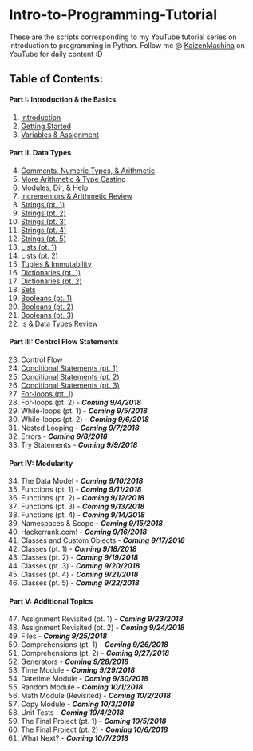 # Intro-to-Programming-Tutorial
These are the scripts corresponding to my YouTube tutorial series on introduction to programming in Python.
Follow me @ [KaizenMachina](https://www.youtube.com/channel/UCMhsEEaVC8ldnOnSXO6SBvg "My Channel :D") on YouTube for daily content :D

## Table of Contents:

#### Part I: Introduction & the Basics
1. [Introduction](https://www.youtube.com/watch?v=2b42Q-30dxA)
2. [Getting Started](https://www.youtube.com/watch?v=Yodu4tjDWQA)
3. [Variables & Assignment](https://www.youtube.com/watch?v=Vou_0U2jrzY)

#### Part II: Data Types
4. [Comments, Numeric Types, & Arithmetic](https://www.youtube.com/watch?v=jxPW8sx5y3o)
5. [More Arithmetic & Type Casting](https://www.youtube.com/watch?v=KQiqCCbeqQQ)
6. [Modules, Dir, & Help](https://www.youtube.com/watch?v=9BpzojeqoBg)
7. [Incrementors & Arithmetic Review](https://www.youtube.com/watch?v=uU6scs5zGQg)
8. [Strings (pt. 1)](https://www.youtube.com/watch?v=Ql6YkkEqcq4)
9. [Strings (pt. 2)](https://www.youtube.com/watch?v=K9ZjVv7Nt1U)
10. [Strings (pt. 3)](https://www.youtube.com/watch?v=3PT4oOD5IQM)
11. [Strings (pt. 4)](https://www.youtube.com/watch?v=DHkCRQtY8v8)
12. [Strings (pt. 5)](https://www.youtube.com/watch?v=wf-xmz4U1DA)
13. [Lists (pt. 1)](https://www.youtube.com/watch?v=4MJ3W_DhRPk)
14. [Lists (pt. 2)](https://www.youtube.com/watch?v=bX-Bu0wAqd0)
15. [Tuples & Immutability](https://www.youtube.com/watch?v=_EtwGeKkE84)
16. [Dictionaries (pt. 1)](https://www.youtube.com/watch?v=8EdmDTLvk5o)
17. [Dictionaries (pt. 2)](https://www.youtube.com/watch?v=ezlMHPN-7po)
18. [Sets](https://www.youtube.com/watch?v=u2YzkDLQWxY)
19. [Booleans (pt. 1)](https://www.youtube.com/watch?v=GOnW1sH81oY)
20. [Booleans (pt. 2)](https://www.youtube.com/watch?v=N55h9wUNFaI)
21. [Booleans (pt. 3)](https://www.youtube.com/watch?v=ZFEiEI7eSs8)
22. [Is & Data Types Review](https://www.youtube.com/watch?v=Qqw9EwjpV98)

#### Part III: Control Flow Statements
23. [Control Flow](https://www.youtube.com/watch?v=1bCm8QiTw8g)
24. [Conditional Statements (pt. 1)](https://www.youtube.com/watch?v=PuAosHOqEos)
25. [Conditional Statements (pt. 2)](https://www.youtube.com/watch?v=MS1x-s1qguE)
26. [Conditional Statements (pt. 3)](https://www.youtube.com/watch?v=SDAtqWuGBOM)
27. [For-loops (pt. 1)](https://www.youtube.com/watch?v=uJvqMyK6-dw)
28. For-loops (pt. 2) - **_Coming 9/4/2018_**
29. While-loops (pt. 1) - **_Coming 9/5/2018_**
30. While-loops (pt. 2) - **_Coming 9/6/2018_**
31. Nested Looping - **_Coming 9/7/2018_**
32. Errors - **_Coming 9/8/2018_**
33. Try Statements - **_Coming 9/9/2018_**

#### Part IV: Modularity
34. The Data Model - **_Coming 9/10/2018_**
35. Functions (pt. 1) - **_Coming 9/11/2018_**
36. Functions (pt. 2) - **_Coming 9/12/2018_**
37. Functions (pt. 3) - **_Coming 9/13/2018_**
38. Functions (pt. 4) - **_Coming 9/14/2018_**
39. Namespaces & Scope - **_Coming 9/15/2018_**
40. Hackerrank.com! - **_Coming 9/16/2018_**
41. Classes and Custom Objects - **_Coming 9/17/2018_**
42. Classes (pt. 1) - **_Coming 9/18/2018_**
43. Classes (pt. 2) - **_Coming 9/19/2018_**
44. Classes (pt. 3) - **_Coming 9/20/2018_**
45. Classes (pt. 4) - **_Coming 9/21/2018_**
46. Classes (pt. 5) - **_Coming 9/22/2018_**

#### Part V: Additional Topics
47. Assignment Revisited (pt. 1) - **_Coming 9/23/2018_**
48. Assignment Revisited (pt. 2) - **_Coming 9/24/2018_**
49. Files - **_Coming 9/25/2018_**
50. Comprehensions (pt. 1) - **_Coming 9/26/2018_**
51. Comprehensions (pt. 2) - **_Coming 9/27/2018_**
52. Generators - **_Coming 9/28/2018_**
53. Time Module - **_Coming 9/29/2018_**
54. Datetime Module - **_Coming 9/30/2018_**
55. Random Module - **_Coming 10/1/2018_**
56. Math Module (Revisited) - **_Coming 10/2/2018_**
57. Copy Module - **_Coming 10/3/2018_**
58. Unit Tests - **_Coming 10/4/2018_**
59. The Final Project (pt. 1) - **_Coming 10/5/2018_**
60. The Final Project (pt. 2) - **_Coming 10/6/2018_**
61. What Next? - **_Coming 10/7/2018_**

